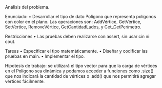 Análisis del problema.

Enunciado:
• Desarrollar el tipo de dato Polígono que representa polígonos con color en el plano. Las operaciones son: AddVértice, GetVértice, SetVértice, RemoveVértice, GetCantidadLados, y Get_GetPerímetro.

Restricciones
• Las pruebas deben realizarse con assert, sin usar cin ni cout.

Tareas
• Especificar el tipo matemáticamente.
• Diseñar y codificar las pruebas en main.
• Implementar el tipo.

Hipotesis de trabajo: se utilizará el tipo vector<Punto> para que la carga de vértices en el Poligono sea dinámica y podamos acceder a funciones como .size() que nos indicará la cantidad de vértices o .add() que nos permitirá agregar vértices fácilmente.

